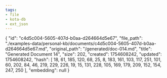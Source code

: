 ```yaml
---
tags:
- file
- kota-db
- ext_json
---
```

{
  "id": "c4d5c004-5605-407d-b0aa-d264664d5e67",
  "file_path": "./examples-data/personal-kb/documents/c4d5c004-5605-407d-b0aa-d264664d5e67.md",
  "original_path": "/generated/doc-014.md",
  "title": "Generated Document 14",
  "size": 202,
  "created": 1754608242,
  "updated": 1754608242,
  "hash": [
    18,
    61,
    185,
    120,
    68,
    25,
    8,
    183,
    161,
    103,
    117,
    251,
    101,
    60,
    202,
    84,
    46,
    219,
    229,
    226,
    19,
    15,
    131,
    228,
    105,
    169,
    179,
    209,
    152,
    154,
    247,
    250
  ],
  "embedding": null
}